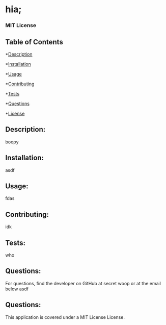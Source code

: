 
  # hia;

  ### MIT License
  ## Table of Contents

  *[Description](#description)

  *[Installation](#installation)

  *[Usage](#usage)

  *[Contributing](#contributing)

  *[Tests](#tests)

  *[Questions](#questions)

  *[License](#license)

## Description:
boopy

## Installation:
asdf

## Usage:
fdas

## Contributing:
idk

## Tests:
who

## Questions:
For questions, find the developer on GitHub at
secret
woop
or at the email below
asdf


## Questions:
This application is covered under a MIT License License.

